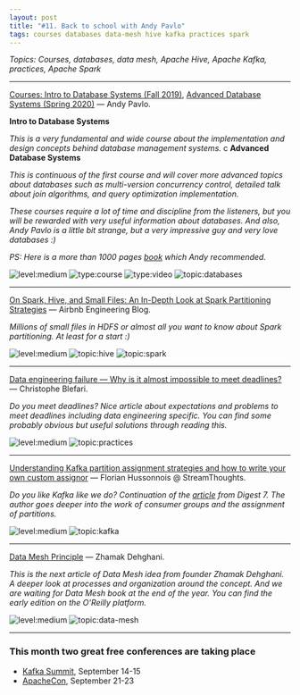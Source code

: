 ```yaml
---
layout: post
title: "#11. Back to school with Andy Pavlo"
tags: courses databases data-mesh hive kafka practices spark
---
```


*Topics: Courses, databases, data mesh, Apache Hive, Apache Kafka, practices, Apache Spark*

<!--cut-->

---

[Courses: Intro to Database Systems (Fall 2019)](https://www.youtube.com/playlist?list=PLSE8ODhjZXjbohkNBWQs_otTrBTrjyohi), [Advanced Database Systems (Spring 2020)](https://www.youtube.com/playlist?list=PLSE8ODhjZXjasmrEd2_Yi1deeE360zv5O) — Andy Pavlo.

**Intro to Database Systems**

*This is a very fundamental and wide course about the implementation and design concepts behind database management systems.*
c
**Advanced Database Systems**

*This is continuous of the first course and will cover more advanced topics about databases such as multi-version concurrency control, detailed talk about join algorithms, and query optimization implementation.*

*These courses require a lot of time and discipline from the listeners, but you will be rewarded with very useful information about databases. And also, Andy Pavlo is a little bit strange, but a very impressive guy and very love databases :)*

*PS: Here is a more than 1000 pages [book](https://www.amazon.com/Database-Concepts-Abraham-Silberschatz-Professor/dp/0078022150/ref=sr_1_2?dchild=1&keywords=Database+System+Concepts&qid=1631283019&s=books&sr=1-2) which Andy recommended.*

![level:medium] ![type:course] ![type:video] ![topic:databases]

---

[On Spark, Hive, and Small Files: An In-Depth Look at Spark Partitioning Strategies](https://medium.com/airbnb-engineering/on-spark-hive-and-small-files-an-in-depth-look-at-spark-pcartitioning-strategies-a9a364f908) — Airbnb Engineering Blog.

*Millions of small files in HDFS or almost all you want to know about Spark partitioning. At least for a start :)*

![level:medium] ![topic:hive] ![topic:spark]

---

[Data engineering failure — Why is it almost impossible to meet deadlines?](https://towardsdatascience.com/data-engineering-failure-why-is-it-almost-impossible-to-meet-deadlines-fc1b5b5aa90) — Christophe Blefari.

*Do you meet deadlines? Nice article about expectations and problems to meet deadlines including data engineering specific. You can find some probably obvious but useful solutions through reading this.*

![level:medium] ![topic:practices]

---

[Understanding Kafka partition assignment strategies and how to write your own custom assignor](https://medium.com/streamthoughts/understanding-kafka-partition-assignment-strategies-and-how-to-write-your-own-custom-assignor-ebeda1fc06f3) — Florian Hussonnois @ StreamThoughts.

*Do you like Kafka like we do? Continuation of the [article](https://medium.com/streamthoughts/apache-kafka-rebalance-protocol-or-the-magic-behind-your-streams-applications-e94baf68e4f2) from Digest 7. The author goes deeper into the work of consumer groups and the assignment of partitions.*

![level:medium] ![topic:kafka]

---

[Data Mesh Principle](https://martinfowler.com/articles/data-mesh-principles.html) — Zhamak Dehghani.

*This is the next article of Data Mesh idea from founder Zhamak Dehghani. A deeper look at processes and organization around the concept. And we are waiting for Data Mesh book at the end of the year. You can find the early edition on the O'Reilly platform.*

![level:medium] ![topic:data-mesh] 

---

### This month two great free conferences are taking place

- [Kafka Summit](https://www.kafka-summit.org/events/kafka-summit-americas-2021/about), September 14-15
- [ApacheCon](https://www.apachecon.com/acah2021/), September 21-23 

<!--tags-->

[level:medium]: https://img.shields.io/badge/level-medium-blue

[type:course]: https://img.shields.io/badge/type-course-F9F27A
[type:video]: https://img.shields.io/badge/type-video-c21bc6

[topic:databases]: https://img.shields.io/badge/topic-databases-28F66A
[topic:data-mesh]: https://img.shields.io/badge/topic-data--mesh-23DB1D
[topic:hive]: https://img.shields.io/badge/topic-hive-600FDE
[topic:kafka]: https://img.shields.io/badge/topic-kafka-CB9EB8
[topic:practices]: https://img.shields.io/badge/topic-practices-7AC6AA
[topic:spark]: https://img.shields.io/badge/topic-spark-6157A8

